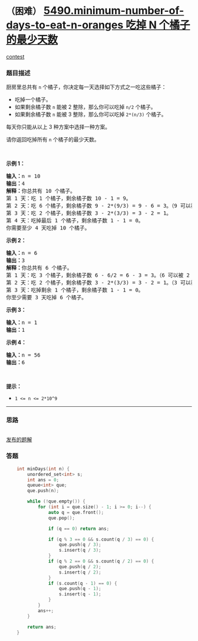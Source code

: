 # `（困难）` [5490.minimum-number-of-days-to-eat-n-oranges 吃掉 N 个橘子的最少天数](https://leetcode-cn.com/problems/minimum-number-of-days-to-eat-n-oranges/)

[contest](https://leetcode-cn.com/contest/weekly-contest-202/problems/minimum-number-of-days-to-eat-n-oranges/)

### 题目描述
<p>厨房里总共有 <code>n</code>&nbsp;个橘子，你决定每一天选择如下方式之一吃这些橘子：</p>

<ul>
	<li>吃掉一个橘子。</li>
	<li>如果剩余橘子数 <code>n</code>&nbsp;能被 2 整除，那么你可以吃掉 <code>n/2</code> 个橘子。</li>
	<li>如果剩余橘子数&nbsp;<code>n</code>&nbsp;能被 3 整除，那么你可以吃掉 <code>2*(n/3)</code> 个橘子。</li>
</ul>

<p>每天你只能从以上 3 种方案中选择一种方案。</p>

<p>请你返回吃掉所有 <code>n</code>&nbsp;个橘子的最少天数。</p>

<p>&nbsp;</p>

<p><strong>示例 1：</strong></p>

<pre><strong>输入：</strong>n = 10
<strong>输出：</strong>4
<strong>解释：</strong>你总共有 10 个橘子。
第 1 天：吃 1 个橘子，剩余橘子数 10 - 1 = 9。
第 2 天：吃 6 个橘子，剩余橘子数 9 - 2*(9/3) = 9 - 6 = 3。（9 可以被 3 整除）
第 3 天：吃 2 个橘子，剩余橘子数 3 - 2*(3/3) = 3 - 2 = 1。
第 4 天：吃掉最后 1 个橘子，剩余橘子数 1 - 1 = 0。
你需要至少 4 天吃掉 10 个橘子。
</pre>

<p><strong>示例 2：</strong></p>

<pre><strong>输入：</strong>n = 6
<strong>输出：</strong>3
<strong>解释：</strong>你总共有 6 个橘子。
第 1 天：吃 3 个橘子，剩余橘子数 6 - 6/2 = 6 - 3 = 3。（6 可以被 2 整除）
第 2 天：吃 2 个橘子，剩余橘子数 3 - 2*(3/3) = 3 - 2 = 1。（3 可以被 3 整除）
第 3 天：吃掉剩余 1 个橘子，剩余橘子数 1 - 1 = 0。
你至少需要 3 天吃掉 6 个橘子。
</pre>

<p><strong>示例 3：</strong></p>

<pre><strong>输入：</strong>n = 1
<strong>输出：</strong>1
</pre>

<p><strong>示例 4：</strong></p>

<pre><strong>输入：</strong>n = 56
<strong>输出：</strong>6
</pre>

<p>&nbsp;</p>

<p><strong>提示：</strong></p>

<ul>
	<li><code>1 <= n <= 2*10^9</code></li>
</ul>


---
### 思路
```
```

[发布的题解](https://leetcode-cn.com/problems/minimum-number-of-days-to-eat-n-oranges/solution/eat-n-oranges-by-ikaruga/)

### 答题
``` C++
    int minDays(int n) {
        unordered_set<int> s;
        int ans = 0;
        queue<int> que;
        que.push(n);

        while (!que.empty()) {
            for (int i = que.size() - 1; i >= 0; i--) {
                auto q = que.front();
                que.pop();

                if (q == 0) return ans;

                if (q % 3 == 0 && s.count(q / 3) == 0) {
                    que.push(q / 3);
                    s.insert(q / 3);
                }
                if (q % 2 == 0 && s.count(q / 2) == 0) {
                    que.push(q / 2);
                    s.insert(q / 2);
                }
                if (s.count(q - 1) == 0) {
                    que.push(q - 1);
                    s.insert(q - 1);
                }
            }
            ans++;
        }

        return ans;
    }
```




